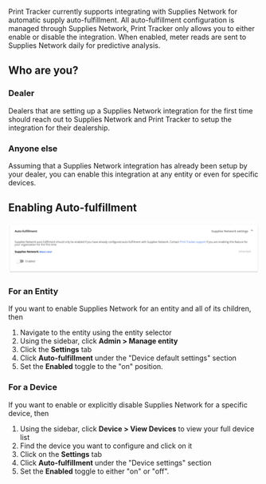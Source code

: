 Print Tracker currently supports integrating with Supplies Network for automatic supply auto-fulfillment. All auto-fulfillment configuration is managed through Supplies Network, Print Tracker only allows you to either enable or disable the integration. When enabled, meter reads are sent to Supplies Network daily for predictive analysis. 

## Who are you?
### Dealer
Dealers that are setting up a Supplies Network integration for the first time should reach out to Supplies Network and Print Tracker to setup the integration for their dealership.

### Anyone else
Assuming that a Supplies Network integration has already been setup by your dealer, you can enable this integration at any entity or even for specific devices.

## Enabling Auto-fulfillment
![](../images/auto-fulfillment-supplies-network-toggles.png)

### For an Entity
If you want to enable Supplies Network for an entity and all of its children, then

1. Navigate to the entity using the entity selector
2. Using the sidebar, click **Admin > Manage entity**
3. Click the **Settings** tab
4. Click **Auto-fulfillment** under the "Device default settings" section
5. Set the **Enabled** toggle to the "on" position.

### For a Device
If you want to enable or explicitly disable Supplies Network for a specific device, then

1. Using the sidebar, click **Device > View Devices** to view your full device list
2. Find the device you want to configure and click on it
3. Click on the **Settings** tab
4. Click **Auto-fulfillment** under the "Device settings" section
5. Set the **Enabled** toggle to either "on" or "off".
